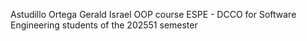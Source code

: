 Astudillo Ortega Gerald Israel OOP course ESPE - DCCO for Software Engineering students of the 202551 semester